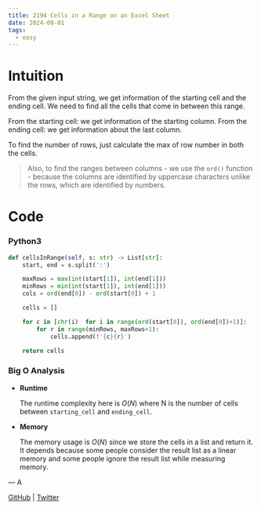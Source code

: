 ```yaml
---
title: 2194 Cells in a Range on an Excel Sheet
date: 2024-08-01
tags:
  - easy
---
```


# Intuition

From the given input string, we get information of the starting cell and the ending cell. We need to find all the cells that come in between this range.

From the starting cell: we get information of the starting column.
From the ending cell: we get information about the last column.

To find the number of rows, just calculate the max of row number in both the cells.

> Also, to find the ranges between columns - we use the `ord()` function - because the columns are identified by uppercase characters unlike the rows, which are identified by numbers.

# Code

### Python3

```python
def cellsInRange(self, s: str) -> List[str]:
    start, end = s.split(':')

    maxRows = max(int(start[1]), int(end[1]))
    minRows = min(int(start[1]), int(end[1]))
    cols = ord(end[0]) - ord(start[0]) + 1

    cells = []

    for c in [chr(i)  for i in range(ord(start[0]), ord(end[0])+1)]:
        for r in range(minRows, maxRows+1):
            cells.append(f'{c}{r}')

    return cells
```

### Big O Analysis

- **Runtime**

  The runtime complexity here is $O(N)$ where N is the number of cells between `starting_cell` and `ending_cell`.

- **Memory**

  The memory usage is $O(N)$ since we store the cells in a list and return it. It depends because some people consider the result list as a linear memory and some people ignore the result list while measuring memory.

— A

[GitHub](https://github.com/athkdev) | [Twitter](https://twitter.com/athkdev)
